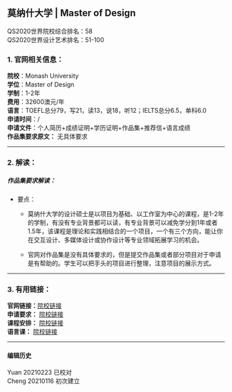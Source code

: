 ## 莫纳什大学 | Master of Design

QS2020世界院校综合排名：58  
QS2020世界设计艺术排名：51-100


### 1. 官网相关信息：

**院校**：Monash University   
**学位**：Master of Design  
**学制**：1-2年  
**费用**：32600澳元/年  
**语言**：TOEFL总分79，写21，读13，说18，听12；IELTS总分6.5，单科6.0  
**申请时间**：/  
**申请文件**：个人简历+成绩证明+学历证明+作品集+推荐信+语言成绩  
**作品集要求原文：**  无具体要求


---


### 2. 解读：

##### 作品集要求解读：

- 要点：


  - 莫纳什大学的设计硕士是以项目为基础、以工作室为中心的课程，是1-2年的学制，有没有专业背景都可以读，有专业背景可以减免学分到1年或者1.5年，该课程是理论和实践相结合的一个项目，一个有三个方向，能让你在交互设计、多媒体设计或协作设计等专业领域拓展学习的机会。

  - 官网对作品集是没有具体要求的，但是提交作品集或者部分项目对于申请是有帮助的。学生可以把手头的项目进行整理，注意项目的展示方式。


---


### 3. 有用链接：

**官网链接：**[院校链接](http://www.monash.edu/pubs/handbooks/courses/F6002.html)  
**申请要求：** [院校链接](https://www.monash.edu/study/courses/find-a-course/2019/design-f6002?domestic=true#entry-requirements-2)  
**课程安排：** [院校链接](http://www.monash.edu/pubs/handbooks/courses/F6002.html)  
**语言课：** [院校链接](https://www.monashcollege.edu.au/courses/english?_ga=2.27685630.31348097.1552965959-170075504.1550210458)



---


#### 编辑历史
Yuan 20210223 已校对  
Cheng 20210116 初次建立  
